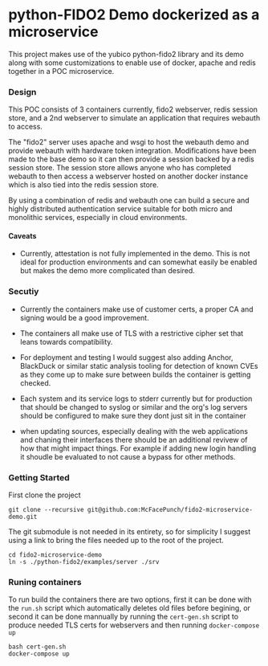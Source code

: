 # python-FIDO2 Demo dockerized as a microservice

This project makes use of the yubico python-fido2 library and its demo along
with some customizations to enable use of docker, apache and redis together 
in a POC microservice.

### Design

This POC consists of 3 containers currently, fido2 webserver, redis session
store, and a 2nd webserver to simulate an application that requires webauth
to access.

The "fido2" server uses apache and wsgi to host the webauth demo and provide 
webauth with hardware token integration. Modifications have been made to the 
base demo so it can then provide a session backed by a redis session store.
The session store allows anyone who has completed webauth to then access a 
webserver hosted on another docker instance which is also tied into the redis
session store.

By using a combination of redis and webauth one can build a secure and highly
distributed authentication service suitable for both micro and monolithic 
services, especially in cloud environments.

#### Caveats 

- Currently, attestation is not fully implemented in the demo. This is not ideal 
for production environments and can somewhat easily be enabled but makes the demo
  more complicated than desired.
  
### Secutiy

- Currently the containers make use of customer certs, a proper CA and signing would be a good improvement.

- The containers all make use of TLS with a restrictive cipher set that leans towards compatibility.

- For deployment and testing I would suggest also adding Anchor, BlackDuck or similar static analysis tooling for
  detection of known CVEs as they come up to make sure between builds the container is getting checked.
  
- Each system and its service logs to stderr currently but for production that should be changed to syslog or similar
  and the org's log servers should be configured to make sure they dont just sit in the container
  
- when updating sources, especially dealing with the web applications and chaning their interfaces there should
  be an additional revivew of how that might impact things. For example if adding new login handling it shoudle be 
  evaluated to not cause a bypass for other methods.

### Getting Started

First clone the project

```
git clone --recursive git@github.com:McFacePunch/fido2-microservice-demo.git
```

The git submodule is not needed in its entirety, so for simplicity I suggest 
using a link to bring the files needed up to the root of the project.

```
cd fido2-microservice-demo
ln -s ./python-fido2/examples/server ./srv
```

### Runing containers

To run build the containers there are two options, first it can be done with the
`run.sh` script which automatically deletes old files before begining, or second
it can be done mannually by running the `cert-gen.sh` script to produce needed
TLS certs for webservers and then running `docker-compose up`
```
bash cert-gen.sh
docker-compose up
```
